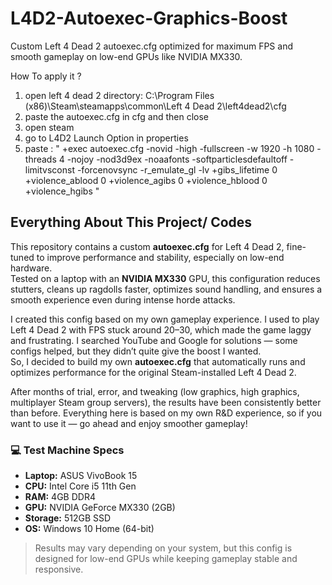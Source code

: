 # L4D2-Autoexec-Graphics-Boost
Custom Left 4 Dead 2 autoexec.cfg optimized for maximum FPS and smooth gameplay on low-end GPUs like NVIDIA MX330.

How To apply it ?

1. open left 4 dead 2 directory:
C:\Program Files (x86)\Steam\steamapps\common\Left 4 Dead 2\left4dead2\cfg
2. paste the autoexec.cfg in cfg and then close 
3. open steam
4. go to L4D2 Launch Option in properties
5. paste :
" +exec autoexec.cfg -novid -high -fullscreen -w 1920 -h 1080 -threads 4 -nojoy -nod3d9ex -noaafonts -softparticlesdefaultoff -limitvsconst -forcenovsync -r_emulate_gl -lv +gibs_lifetime 0 +violence_ablood 0 +violence_agibs 0 +violence_hblood 0 +violence_hgibs " 

## Everything About This Project/ Codes
This repository contains a custom **autoexec.cfg** for Left 4 Dead 2, fine-tuned to improve performance and stability, especially on low-end hardware.  
Tested on a laptop with an **NVIDIA MX330** GPU, this configuration reduces stutters, cleans up ragdolls faster, optimizes sound handling, and ensures a smooth experience even during intense horde attacks.

I created this config based on my own gameplay experience. I used to play Left 4 Dead 2 with FPS stuck around 20–30, which made the game laggy and frustrating. I searched YouTube and Google for solutions — some configs helped, but they didn’t quite give the boost I wanted.  
So, I decided to build my own **autoexec.cfg** that automatically runs and optimizes performance for the original Steam-installed Left 4 Dead 2.

After months of trial, error, and tweaking (low graphics, high graphics, multiplayer Steam group servers), the results have been consistently better than before. Everything here is based on my own R&D experience, so if you want to use it — go ahead and enjoy smoother gameplay!

### 💻 Test Machine Specs
- **Laptop:** ASUS VivoBook 15  
- **CPU:** Intel Core i5 11th Gen  
- **RAM:** 4GB DDR4  
- **GPU:** NVIDIA GeForce MX330 (2GB)  
- **Storage:** 512GB SSD  
- **OS:** Windows 10 Home (64-bit)

> Results may vary depending on your system, but this config is designed for low-end GPUs while keeping gameplay stable and responsive.

